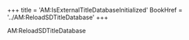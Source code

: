 +++
title = 'AM:IsExternalTitleDatabaseInitialized'
BookHref = '../AM:ReloadSDTitleDatabase'
+++

AM:ReloadSDTitleDatabase
